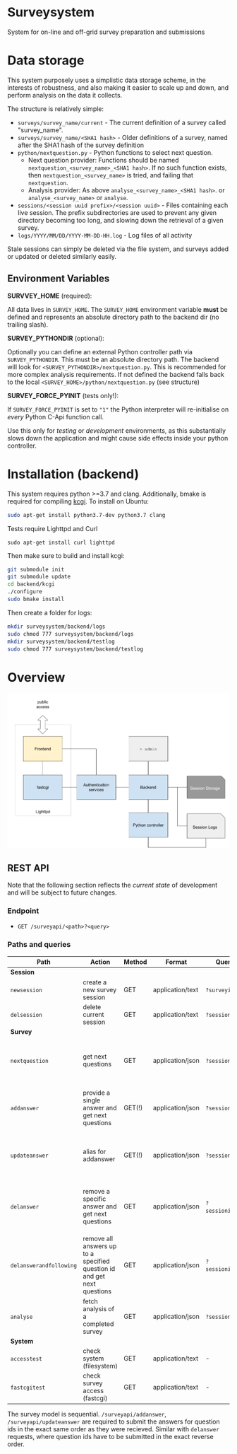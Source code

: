 # Surveysystem
System for on-line and off-grid survey preparation and submissions


# Data storage

This system purposely uses a simplistic data storage scheme, in the
interests of robustness, and also making it easier to scale up and down,
and perform analysis on the data it collects.

The structure is relatively simple:

* `surveys/survey_name/current` - The current definition of a survey called "survey_name".
* `surveys/survey_name/<SHA1 hash>` - Older definitions of a survey, named after the SHA1 hash of the survey definition
* `python/nextquestion.py` - Python functions to select next question.
    - Next question provider: Functions should be named `nextquestion_<survey_name>_<SHA1 hash>`.  If no such function exists, then `nextquestion_<survey_name>` is tried, and failing that `nextquestion`.
    - Analysis provider: As above `analyse_<survey_name>_<SHA1 hash>`.  or `analyse_<survey_name>` or `analyse`.
* `sessions/<session uuid prefix>/<session uuid>` - Files containing each live session.  The prefix subdirectories are used to
prevent any given directory becoming too long, and slowing down the retrieval of a given survey.
* `logs/YYYY/MM/DD/YYYY-MM-DD-HH.log` - Log files of all activity

Stale sessions can simply be deleted via the file system, and surveys added or updated or deleted similarly easily.

## Environment Variables

**SURVVEY_HOME** (required):

All data lives in `SURVEY_HOME`. The `SURVEY_HOME` environment variable **must** be defined and represents an absolute directory path to the backend dir (no trailing slash).

**SURVEY_PYTHONDIR** (optional):

Optionally you can define an external Python controller path via `SURVEY_PYTHONDIR`. This must be an absolute directory path. The backend will look for `<SURVEY_PYTHONDIR>/nextquestion.py`. This is recommended for more complex analysis requirements.
If not defined the backend falls back to the local `<SURVEY_HOME>/python/nextquestion.py` (see structure)

**SURVEY_FORCE_PYINIT** (tests <span color="red">only!</span>):

If `SURVEY_FORCE_PYINIT` is set to `"1"` the Python interpreter will re-initialise on *every* Python C-Api function call.

Use this only for *testing* or *development* environments, as this substantially slows down the application and might cause side effects inside your python controller.


# Installation (backend)

This system requires python >=3.7 and clang. Additionally, bmake is required for compiling [kcgi](https://kristaps.bsd.lv/kcgi/index.html). To install on Ubuntu:

```bash
sudo apt-get install python3.7-dev python3.7 clang
```

Tests require Lighttpd and Curl

```
sudo apt-get install curl lighttpd
```

Then make sure to build and install kcgi:

```bash
git submodule init
git submodule update
cd backend/kcgi
./configure
sudo bmake install
```

Then create a folder for logs:

```bash
mkdir surveysystem/backend/logs
sudo chmod 777 surveysystem/backend/logs
mkdir surveysystem/backend/testlog
sudo chmod 777 surveysystem/backend/testlog
```

# Overview

![surveysystem architecture](docs/architecture.png)

## REST API

Note that the following section reflects the *current state* of development and will be subject to future changes.

### Endpoint

 * `GET /surveyapi/<path>?<query>`

### Paths and queries

| Path                    | Action                                                                  | Method | Format           | Query params            | Returns |
| ---                     | ---                                                                     | ---    | ---              | ---                     |  ---       |
| **Session**             |                                                                         |        |                  |                         |         |
| `newsession`            | create a new survey session                                             | GET    | application/text | `?surveyid`             | session id |
| `delsession`            | delete current session                                                  | GET    | application/text | `?sessionid`            | -       |
| **Survey**              |                                                                         |        |                  |                         |         |
| `nextquestion`          | get next questions                                                      | GET    | application/json | `?sessionid`            | `{ status, message, next_questions[] }`<br> [next_questions response](docs/next-questions-response.md) |
| `addanswer`             | provide a single answer and get next questions                          | GET(!) | application/json | `?sessionid&answer`     | `{ status, message, next_questions[] }`<br> [next_questions response](docs/next-questions-response.md) |
| `updateanswer`          | alias for addanswer                                                     | GET(!) | application/json | `?sessionid&answer`     | `{ status, message, next_questions[] }`<br> [next_questions response](docs/next-questions-response.md) |
| `delanswer`             | remove a specific answer and get next questions                         | GET    | application/json | `?sessionid&questionid` | `{ status, message, next_questions[] }`<br> [*updated* next_questions response](docs/next-questions-response.md) |
| `delanswerandfollowing` | remove all answers up to a specified question id and get next questions | GET    | application/json | `?sessionid&questionid` | `{ status, message, next_questions[] }`<br> [*updated* next_questions response](docs/next-questions-response.md) |
| `analyse`               | fetch analysis of a completed survey                                    | GET    | application/json | `?sessionid`            | `{ feedback, report}`<br> survey analysis |
| **System**              |                                                                         |        |                  |                         |         |
| `accesstest`            | check system (filesystem)                                               | GET    | application/text | -                       | - |
| `fastcgitest`           | check survey access (fastcgi)                                           | GET    | application/text | -                       | - |

The survey model is sequential. `/surveyapi/addanswer`, `/surveyapi/updateanswer` are required to submit the answers for question ids in the exact same order as they were recieved. Similar with `delanswer` requests, where question ids have to be submitted in the exact reverse order.
